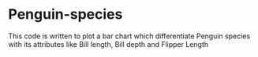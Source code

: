 # Penguin-species
This code is written to plot a bar chart which differentiate Penguin species with its attributes like Bill length, Bill depth and Flipper Length
